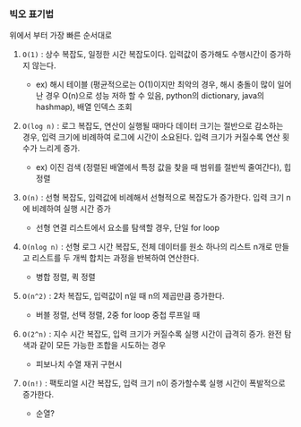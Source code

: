 ### 빅오 표기법

위에서 부터 가장 빠른 순서대로

1. `O(1)` : 상수 복잡도, 일정한 시간 복잡도이다. 입력값이 증가해도 수행시간이 증가하지 않는다.
   - ex) 해시 테이블 (평균적으로는 O(1)이지만 최악의 경우, 해시 충돌이 많이 일어난 경우 O(n)으로 성능 저하 할 수 있음, python의 dictionary, java의 hashmap), 배열 인덱스 조회

2. `O(log n)` : 로그 복잡도, 연산이 실행될 때마다 데이터 크기는 절반으로 감소하는 경우, 입력 크기에 비례하여 로그에 시간이 소요된다. 입력 크기가 커질수록 연산 횟수가 느리게 증가.
   - ex) 이진 검색 (정렬된 배열에서 특정 값을 찾을 때 범위를 절반씩 줄여간다), 힙 정렬

3. `O(n)` : 선형 복잡도, 입력값에 비례해서 선형적으로 복잡도가 증가한다. 입력 크기 n에 비례하여 실행 시간 증가
   - 선형 연결 리스트에서 요소를 탐색할 경우, 단일 for loop

4. `O(nlog n)` : 선형 로그 시간 복잡도, 전체 데이터를 원소 하나의 리스트 n개로 만들고 리스트를 두 개씩 합치는 과정을 반복하여 연산한다.
     - 병합 정렬, 퀵 정렬
5. `O(n^2)` : 2차 복잡도, 입력값이 n일 때 n의 제곱만큼 증가한다.
   - 버블 정렬, 선택 정렬, 2중 for loop 중첩 루프일 때
6. `O(2^n)` : 지수 시간 복잡도, 입력 크기가 커질수록 실행 시간이 급격히 증가. 완전 탐색과 같이 모든 가능한 조합을 시도하는 경우
   - 피보나치 수열 재귀 구현시
7. `O(n!)` : 팩토리얼 시간 복잡도, 입력 크기 n이 증가할수록 실행 시간이 폭발적으로 증가한다.
   - 순열?



